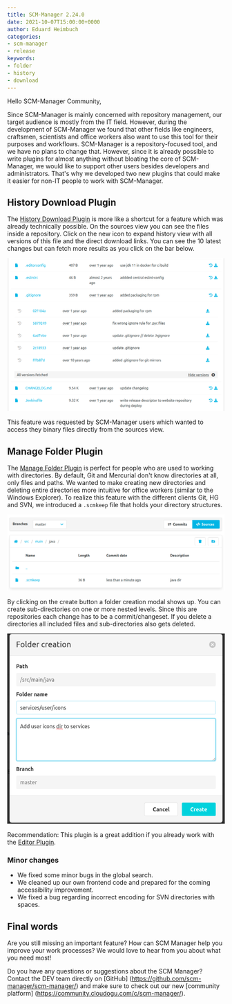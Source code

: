 ```yaml
---
title: SCM-Manager 2.24.0
date: 2021-10-07T15:00:00+0000
author: Eduard Heimbuch
categories:
- scm-manager
- release
keywords:
- folder
- history
- download
---
```


Hello SCM-Manager Community,

Since SCM-Manager is mainly concerned with repository management, our target audience is mostly from the IT field.
However, during the development of SCM-Manager we found that other fields like engineers, craftsmen, scientists and office workers also want to use this tool for their purposes and workflows.
SCM-Manager is a repository-focused tool, and we have no plans to change that.
However, since it is already possible to write plugins for almost anything without bloating the core of SCM-Manager,
we would like to support other users besides developers and administrators.
That's why we developed two new plugins that could make it easier for non-IT people to work with SCM-Manager.

## History Download Plugin
The [History Download Plugin](/plugins/scm-landingpage-plugin/) is more like a shortcut for a feature which was already technically possible. 
On the sources view you can see the files inside a repository. 
Click on the new icon to expand history view with all versions of this file and the direct download links.
You can see the 10 latest changes but can fetch more results as you click on the bar below.

![History Download](assets/history-download.png)

This feature was requested by SCM-Manager users which wanted to access they binary files directly from the sources view.

## Manage Folder Plugin
The [Manage Folder Plugin](/plugins/scm-manage-folder-plugin) is perfect for people who are used to working with directories.
By default, Git and Mercurial don't know directories at all, only files and paths.
We wanted to make creating new directories and deleting entire directories more intuitive for office workers (similar to the Windows Explorer).
To realize this feature with the different clients Git, HG and SVN, we introduced a `.scmkeep` file that holds your directory structures.

![Folder Actions](assets/folder-actions.png)

By clicking on the create button a folder creation modal shows up. You can create sub-directories on one or more nested levels. 
Since this are repositories each change has to be a commit/changeset. If you delete a directories all included files and sub-directories also gets deleted.

![Folder Creation](assets/folder-creation.png)

Recommendation: This plugin is a great addition if you already work with the [Editor Plugin](/plugins/scm-editor-plugin/).

### Minor changes
- We fixed some minor bugs in the global search.
- We cleaned up our own frontend code and prepared for the coming accessibility improvement.
- We fixed a bug regarding incorrect encoding for SVN directories with spaces.

## Final words
Are you still missing an important feature? How can SCM Manager help you improve your work processes? We would love to hear from you about what you need most!

Do you have any questions or suggestions about the SCM Manager?
Contact the DEV team directly on [GitHub] (https://github.com/scm-manager/scm-manager/) and make sure to check out our new [community platform] (https://community.cloudogu.com/c/scm-manager/).

